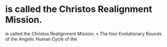 # is called the Christos Realignment Mission.

is called the Christos Realignment Mission.
• The four Evolutionary Rounds of the Angelic Human Cycle of the